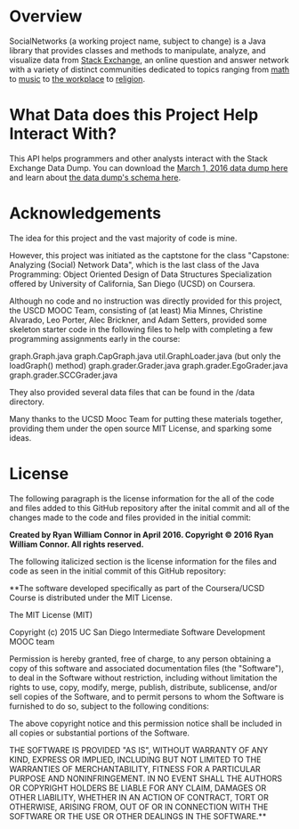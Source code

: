 # Overview

SocialNetworks (a working project name, subject to change) is a Java library that provides classes and methods to manipulate, analyze, and visualize data from [Stack Exchange](http://stackexchange.com/), an online question and answer network with a variety of distinct communities dedicated to topics ranging from [math](http://math.stackexchange.com/) to [music](http://music.stackexchange.com/) to [the workplace](http://workplace.stackexchange.com/) to [religion](http://buddhism.stackexchange.com/).

# What Data does this Project Help Interact With?

This API helps programmers and other analysts interact with the Stack Exchange Data Dump.  You can download the [March 1, 2016 data dump here](https://archive.org/details/stackexchange) and learn about [the data dump's schema here](http://meta.stackexchange.com/questions/2677/database-schema-documentation-for-the-public-data-dump-and-sede).

# Acknowledgements

The idea for this project and the vast majority of code is mine.

However, this project was initiated as the captstone for the class "Capstone: Analyzing (Social) Network Data", which is the last class of the Java Programming: Object Oriented Design of Data Structures Specialization offered by University of California, San Diego (UCSD) on Coursera.

Although no code and no instruction was directly provided for this project, the USCD MOOC Team, consisting of (at least) Mia Minnes, Christine Alvarado, Leo Porter, Alec Brickner, and Adam Setters, provided some skeleton starter code in the following files to help with completing a few programming assignments early in the course:

graph.Graph.java
graph.CapGraph.java
util.GraphLoader.java (but only the loadGraph() method)
graph.grader.Grader.java
graph.grader.EgoGrader.java
graph.grader.SCCGrader.java

They also provided several data files that can be found in the /data directory.

Many thanks to the UCSD Mooc Team for putting these materials together, providing them under the open source MIT License, and sparking some ideas.

# License

The following paragraph is the license information for the all of the code and files added to this GitHub repository after the inital commit and all of the changes made to the code and files provided in the initial commit:

**Created by Ryan William Connor in April 2016.
Copyright © 2016 Ryan William Connor.  All rights reserved.**

The following italicized section is the license information for the files and code as seen in the initial commit of this GitHub repository:

**The software developed specifically as part of the Coursera/UCSD Course is distributed under the MIT License.  

The MIT License (MIT)

Copyright (c) 2015 UC San Diego Intermediate Software Development MOOC team

Permission is hereby granted, free of charge, to any person obtaining a copy
of this software and associated documentation files (the "Software"), to deal
in the Software without restriction, including without limitation the rights
to use, copy, modify, merge, publish, distribute, sublicense, and/or sell
copies of the Software, and to permit persons to whom the Software is
furnished to do so, subject to the following conditions:

The above copyright notice and this permission notice shall be included in all
copies or substantial portions of the Software.

THE SOFTWARE IS PROVIDED "AS IS", WITHOUT WARRANTY OF ANY KIND, EXPRESS OR
IMPLIED, INCLUDING BUT NOT LIMITED TO THE WARRANTIES OF MERCHANTABILITY,
FITNESS FOR A PARTICULAR PURPOSE AND NONINFRINGEMENT. IN NO EVENT SHALL THE
AUTHORS OR COPYRIGHT HOLDERS BE LIABLE FOR ANY CLAIM, DAMAGES OR OTHER
LIABILITY, WHETHER IN AN ACTION OF CONTRACT, TORT OR OTHERWISE, ARISING FROM,
OUT OF OR IN CONNECTION WITH THE SOFTWARE OR THE USE OR OTHER DEALINGS IN THE
SOFTWARE.**
